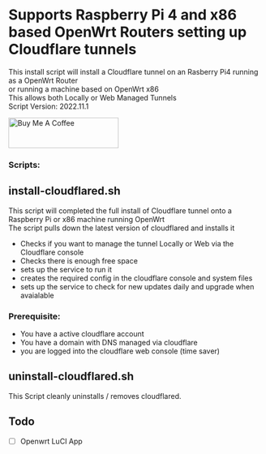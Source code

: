 # Supports Raspberry Pi 4 and x86 based OpenWrt Routers setting up Cloudflare tunnels

This install script will install a Cloudflare tunnel on an Rasberry Pi4 running as a OpenWrt Router\
or running a machine based on OpenWrt x86\
This allows both Locally or Web Managed Tunnels\
Script Version: 2022.11.1


<a href="https://www.buymeacoffee.com/r6zt79njh5m" target="_blank"> <img src="https://cdn.buymeacoffee.com/buttons/v2/default-yellow.png" alt="Buy Me A Coffee" style="height: 60px !important;width: 217px !important;" > </a>

### Scripts:



## install-cloudflared.sh
This script will completed the full install of Cloudflare tunnel onto a Raspberry Pi or x86 machine running OpenWrt\
The script pulls down the latest version of cloudflared and installs it
- Checks if you want to manage the tunnel Locally or Web via the Cloudflare console 
- Checks there is enough free space
- sets up the service to run it 
- creates the required config in the cloudflare console and  system files
- sets up the service to check for new updates daily and upgrade when avaialable

### Prerequisite:
- You have a active cloudflare account
- You have a domain with DNS managed via cloudflare
- you are logged into the cloudflare web console (time saver)


## uninstall-cloudflared.sh
This Script cleanly uninstalls / removes cloudflared.


## Todo

* [ ] Openwrt LuCI App


